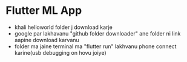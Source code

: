 # Flutter ML App 

- khali helloworld folder j download karje
- google par lakhavanu "github folder downloader" ane folder ni link aapine download karvanu
- folder ma jaine terminal ma "flutter run" lakhvanu phone connect karine(usb debugging on hovu joiye)

